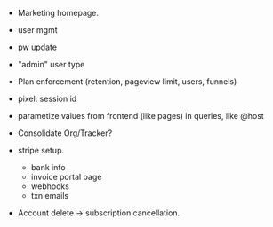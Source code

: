 * Marketing homepage.

* user mgmt
 * pw update

* "admin" user type
* Plan enforcement (retention, pageview limit, users, funnels)

* pixel: session id

* parametize values from frontend (like pages) in queries, like @host
* Consolidate Org/Tracker?

* stripe setup.
  * bank info
  * invoice portal page
  * webhooks
  * txn emails

* Account delete -> subscription cancellation.

